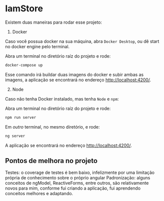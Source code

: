 # IamStore

Existem duas maneiras para rodar esse projeto:

1. Docker

Caso você possua docker na sua máquina, abra `Docker Desktop`, ou dê start no docker engine pelo terminal.

Abra um terminal no diretório raíz do projeto e rode:

```zsh
docker-compose up
```

Esse comando irá buildar duas imagens do docker e subir ambas as imagens, a aplicação se encontrará no endereço [http://localhost:4200/](http://localhost:4200/).

2. Node

Caso não tenha Docker instalado, mas tenha `Node` e `npm`:

Abra um terminal no diretório raíz do projeto e rode:

```zsh
npm run server
```

Em _outro_ terminal, no mesmo diretório, e rode:

```zsh
ng server
```

A aplicação se encontrará no endereço [http://localhost:4200/](http://localhost:4200/).

## Pontos de melhora no projeto

Testes: o coverage de testes é bem baixo, infelizmente por uma limitação própria de conhecimento sobre o próprio angular
Padronização: alguns conceitos de ngModel, ReactiveForms, entre outros, são relativamente novos para mim, conforme fui criando a aplicação, fui aprendendo conceitos melhores e adaptando.
